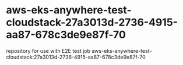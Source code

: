 # aws-eks-anywhere-test-cloudstack-27a3013d-2736-4915-aa87-678c3de9e87f-70
repository for use with E2E test job aws-eks-anywhere-test-cloudstack:27a3013d-2736-4915-aa87-678c3de9e87f-70
